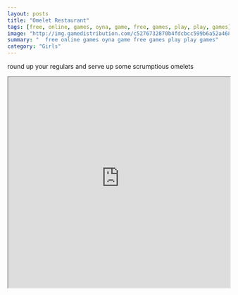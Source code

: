 ```yaml
---
layout: posts
title: "Omelet Restaurant"
tags: [free, online, games, oyna, game, free, games, play, play, games]
image: "http://img.gamedistribution.com/c5276732870b4fdcbcc599b6a52a4680.jpg"
summary: "  free online games oyna game free games play play games"
category: "Girls"
---
```


round up your regulars and serve up some scrumptious omelets

<iframe width="100%" height="480px;" src="http://flash.gamedistribution.com?game=c5276732870b4fdcbcc599b6a52a4680"></iframe>